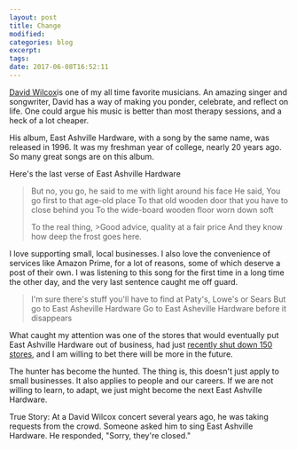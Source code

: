 ```yaml
---
layout: post
title: Change
modified:
categories: blog
excerpt:
tags: 
date: 2017-06-08T16:52:11
---
```

[David Wilcox](https://davidwilcox.com/about)is one of my all time favorite musicians. An amazing singer and songwriter, David has a way of making you ponder, celebrate, and reflect on life. One could argue his music is better than most therapy sessions, and a heck of a lot cheaper.

His album, East Ashville Hardware, with a song by the same name, was released in 1996. It was my freshman year of college, nearly 20 years ago. So many great songs are on this album.

Here's the last verse of East Ashville Hardware

>But no, you go, he said to me with light around his face
>He said, You go first to that age-old place
>To that old wooden door
>that you have to close behind you
>To the wide-board wooden floor
>worn down soft
>
>To the real thing, >Good advice, 
>quality at a fair price
>And they know how deep the frost goes here.

I love supporting small, local businesses. I also love the convenience of services like Amazon Prime, for a lot of reasons, some of which deserve a post of their own. 
I was listening to this song for the first time in a long time the other day, and the very last sentence caught me off guard.

>I'm sure there's stuff you'll have to find at Paty's, Lowe's or Sears
>But go to East Asheville Hardware
>Go to East Asheville Hardware 
>before it disappears

What caught my attention was one of the stores that would eventually put East Ashville Hardware out of business, had just [recently shut down 150 stores](http://www.businessinsider.com/list-of-sears-and-kmart-stores-closing-2017-1), and I am willing to bet there will be more in the future.

The hunter has become the hunted. The thing is, this doesn't just apply to small businesses. It also applies to people and our careers. If we are not willing to learn, to adapt, we just might become the next East Ashville Hardware. 

True Story: At a David Wilcox concert several years ago, he was taking requests from the crowd. Someone asked him to sing East Ashville Hardware. He responded, "Sorry, they're closed."




